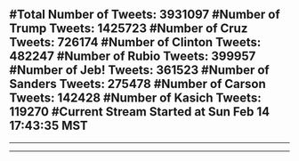 #Total Number of Tweets: 3931097 
#Number of Trump Tweets: 1425723
#Number of Cruz Tweets: 726174
#Number of Clinton Tweets: 482247
#Number of Rubio Tweets: 399957
#Number of Jeb! Tweets: 361523
#Number of Sanders Tweets: 275478
#Number of Carson Tweets: 142428
#Number of Kasich Tweets: 119270
#Current Stream Started at Sun Feb 14 17:43:35 MST
---
---
---

